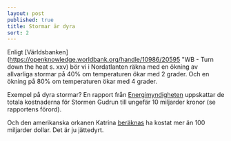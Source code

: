 ```yaml
---
layout: post
published: true
title: Stormar är dyra
sort: 2
---
```


Enligt [Världsbanken](https://openknowledge.worldbank.org/handle/10986/20595 "WB - Turn down the heat s. xxv) bör vi i Nordatlanten räkna med en ökning av allvarliga stormar på 40% om temperaturen ökar med 2 grader. Och en ökning på 80% om temperaturen ökar med 4 grader.

Exempel på dyra stormar? En rapport från [Energimyndigheten](https://energimyndigheten.a-w2m.se/Home.mvc?ResourceId=2187) uppskattar de totala kostnaderna för Stormen Gudrun till ungefär 10 miljarder kronor (se rapportens förord).

Och den amerikanska orkanen Katrina [beräknas](http://www.nbcnews.com/id/9329293/ns/business-eye_on_the_economy/t/how-hurricane-katrinas-costs-are-adding/#.VTtSTWTkfPU) ha kostat mer än 100 miljarder dollar. Det är ju jättedyrt.
